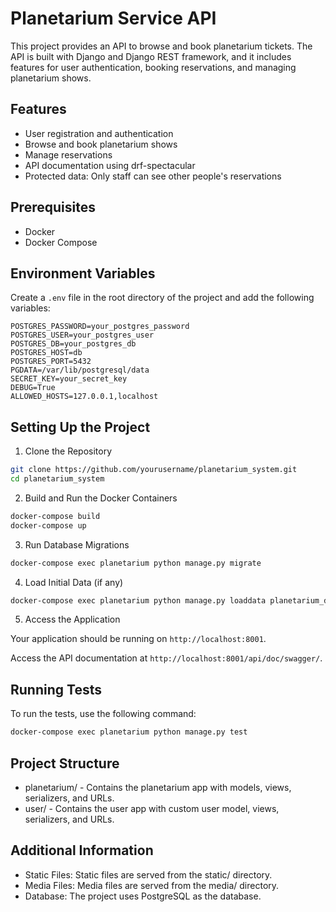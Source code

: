 # Planetarium Service API

This project provides an API to browse and book planetarium tickets. The API is built with Django and Django REST framework, and it includes features for user authentication, booking reservations, and managing planetarium shows.

## Features

- User registration and authentication
- Browse and book planetarium shows
- Manage reservations
- API documentation using drf-spectacular
- Protected data: Only staff can see other people's reservations

## Prerequisites

- Docker
- Docker Compose

## Environment Variables

Create a `.env` file in the root directory of the project and add the following variables:

```env
POSTGRES_PASSWORD=your_postgres_password
POSTGRES_USER=your_postgres_user
POSTGRES_DB=your_postgres_db
POSTGRES_HOST=db
POSTGRES_PORT=5432
PGDATA=/var/lib/postgresql/data
SECRET_KEY=your_secret_key
DEBUG=True
ALLOWED_HOSTS=127.0.0.1,localhost
```


## Setting Up the Project
1. Clone the Repository

```sh
git clone https://github.com/yourusername/planetarium_system.git
cd planetarium_system
```
2. Build and Run the Docker Containers
```sh
docker-compose build
docker-compose up
```
3. Run Database Migrations
```sh
docker-compose exec planetarium python manage.py migrate 
```
4. Load Initial Data (if any)
```sh
docker-compose exec planetarium python manage.py loaddata planetarium_db_data.json 
```
5. Access the Application

Your application should be running on `http://localhost:8001`.

Access the API documentation at `http://localhost:8001/api/doc/swagger/`.


## Running Tests
To run the tests, use the following command:

```sh
docker-compose exec planetarium python manage.py test
```

## Project Structure
- planetarium/ - Contains the planetarium app with models, views, serializers, and URLs.
- user/ - Contains the user app with custom user model, views, serializers, and URLs. 

## Additional Information
- Static Files: Static files are served from the static/ directory.
- Media Files: Media files are served from the media/ directory.
- Database: The project uses PostgreSQL as the database.
